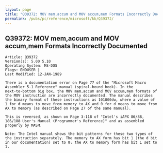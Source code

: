 ```yaml
---
layout: page
title: "Q39372: MOV mem,accum and MOV accum,mem Formats Incorrectly Documented"
permalink: /pubs/pc/reference/microsoft/kb/Q39372/
---
```


## Q39372: MOV mem,accum and MOV accum,mem Formats Incorrectly Documented

	Article: Q39372
	Version(s): 5.00 5.10
	Operating System: MS-DOS
	Flags: ENDUSER |
	Last Modified: 12-JAN-1989
	
	There is a documentation error on Page 77 of the "Microsoft Macro
	Assembler 5.1 Reference" manual (spiral-bound book). In the
	next-to-bottom big box, the MOV mem,accum and MOV accum,mem formats of
	the MOV instruction are incorrectly documented. The manual describes
	the binary format of these instructions as 101000dw, where a value of
	1 for d means to move from memory to AX and 0 for d means to move from
	AX to memory (as described on Page 27 of the same manual).
	
	This is reversed, as shown on Page 3-118 of "Intel's iAPX 86/88,
	186/188 User's Manual (Programmer's Reference)" and as assembled
	properly by MASM.
	
	Note: The Intel manual shows the bit patterns for these two types of
	the instruction separately. The memory to AX form has bit 1 (the d bit
	in our documentation) set to 0; the AX to memory form has bit 1 set to
	1.
